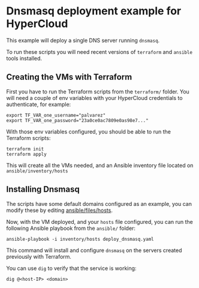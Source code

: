 # Dnsmasq deployment example for HyperCloud

This example will deploy a single DNS server running `dnsmasq`.

To run these scripts you will need recent versions of `terraform`
and `ansible` tools installed.

## Creating the VMs with Terraform

First you have to run the Terraform scripts from the `terraform/` folder. You
will need a couple of env variables with your HyperCloud credentials to
authenticate, for example:

    export TF_VAR_one_username="palvarez"
    export TF_VAR_one_password="23a0ce0ac7809e0as98e7..."

With those env variables configured, you should be able to run the Terraform
scripts:

    terraform init
    terraform apply

This will create all the VMs needed, and an Ansible inventory file located on
`ansible/inventory/hosts`


## Installing Dnsmasq

The scripts have some default domains configured as an example, you can modify
these by editing [ansible/files/hosts].

Now, with the VM deployed, and your `hosts` file configured, you can run the
following Ansible playbook from the `ansible/` folder:

    ansible-playbook -i inventory/hosts deploy_dnsmasq.yaml

This command will install and configure `dnsmasq` on the servers created
previously with Terraform.

You can use `dig` to verify that the service is working:

    dig @<host-IP> <domain>

[ansible/files/hosts]: ansible/files/hosts
